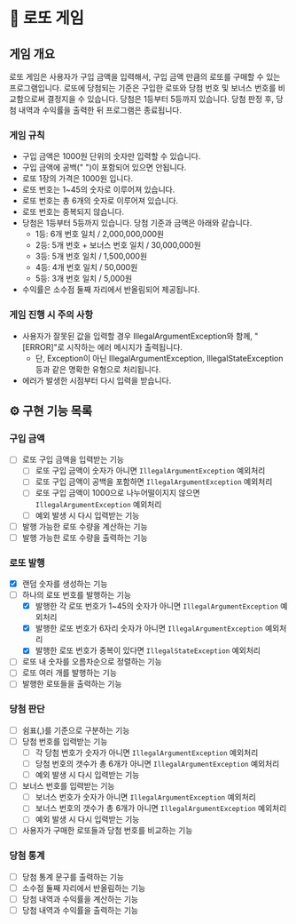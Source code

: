 # 💸  로또 게임
## 게임 개요
로또 게임은 사용자가 구입 금액을 입력해서, 구입 금액 만큼의 로또를 구매할 수 있는 프로그램입니다. 
로또에 당첨되는 기준은 구입한 로또와 당첨 번호 및 보너스 번호를 비교함으로써 결정지을 수 있습니다.
당첨은 1등부터 5등까지 있습니다. 당첨 판정 후, 당첨 내역과 수익률을 출력한 뒤 프로그램은 종료됩니다.

### 게임 규칙
- 구입 금액은 1000원 단위의 숫자만 입력할 수 있습니다.
- 구입 금액에 공백(" ")이 포함되어 있으면 안됩니다.
- 로또 1장의 가격은 1000원 입니다.
- 로또 번호는 1~45의 숫자로 이루어져 있습니다.
- 로또 번호는 총 6개의 숫자로 이루어져 있습니다.
- 로또 번호는 중복되지 않습니다.
- 당첨은 1등부터 5등까지 있습니다. 당첨 기준과 금액은 아래와 같습니다.
  - 1등: 6개 번호 일치 / 2,000,000,000원
  - 2등: 5개 번호 + 보너스 번호 일치 / 30,000,000원
  - 3등: 5개 번호 일치 / 1,500,000원
  - 4등: 4개 번호 일치 / 50,000원
  - 5등: 3개 번호 일치 / 5,000원
- 수익률은 소수점 둘째 자리에서 반올림되어 제공됩니다.

### 게임 진행 시 주의 사항
- 사용자가 잘못된 값을 입력할 경우 IllegalArgumentException와 함께, "[ERROR]"로 시작하는 에러 메시지가 출력됩니다.
  - 단, Exception이 아닌 IllegalArgumentException, IllegalStateException 등과 같은 명확한 유형으로 처리됩니다.
- 에러가 발생한 시점부터 다시 입력을 받습니다.


## ⚙️ 구현 기능 목록

### 구입 금액
- [ ] 로또 구입 금액을 입력받는 기능
  - [ ] 로또 구입 금액이 숫자가 아니면 `IllegalArgumentException` 예외처리
  - [ ] 로또 구입 금액이 공백을 포함하면 `IllegalArgumentException` 예외처리
  - [ ] 로또 구입 금액이 1000으로 나누어떨이지지 않으면 `IllegalArgumentException` 예외처리
  - [ ] 예외 발생 시 다시 입력받는 기능
- [ ] 발행 가능한 로또 수량을 계산하는 기능
- [ ] 발행 가능한 로또 수량을 출력하는 기능

### 로또 발행
- [x] 랜덤 숫자를 생성하는 기능
- [ ] 하나의 로또 번호를 발행하는 기능
  - [x] 발행한 각 로또 번호가 1~45의 숫자가 아니면 `IllegalArgumentException` 예외처리 
  - [x] 발행한 로또 번호가 6자리 숫자가 아니면 `IllegalArgumentException` 예외처리
  - [x] 발행한 로또 번호가 중복이 있다면 `IllegalStateException` 예외처리
- [ ] 로또 내 숫자를 오름차순으로 정렬하는 기능
- [ ] 로또 여러 개를 발행하는 기능
- [ ] 발행한 로또들을 출력하는 기능

### 당첨 판단
- [ ] 쉼표(,)를 기준으로 구분하는 기능
- [ ] 당첨 번호를 입력받는 기능
  - [ ] 각 당첨 번호가 숫자가 아니면 `IllegalArgumentException` 예외처리
  - [ ] 당첨 번호의 갯수가 총 6개가 아니면 `IllegalArgumentException` 예외처리
  - [ ] 예외 발생 시 다시 입력받는 기능
- [ ] 보너스 번호를 입력받는 기능
  - [ ] 보너스 번호가 숫자가 아니면 `IllegalArgumentException` 예외처리
  - [ ] 보너스 번호의 갯수가 총 6개가 아니면 `IllegalArgumentException` 예외처리
  - [ ] 예외 발생 시 다시 입력받는 기능
- [ ] 사용자가 구매한 로또들과 당첨 번호를 비교하는 기능

### 당첨 통계
- [ ] 당첨 통계 문구를 출력하는 기능
- [ ] 소수점 둘째 자리에서 반올림하는 기능
- [ ] 당첨 내역과 수익률을 계산하는 기능
- [ ] 당첨 내역과 수익률을 출력하는 기능
